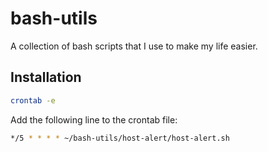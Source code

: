 # bash-utils

A collection of bash scripts that I use to make my life easier.

## Installation

```bash
crontab -e
```

Add the following line to the crontab file:

```bash
*/5 * * * * ~/bash-utils/host-alert/host-alert.sh
```

